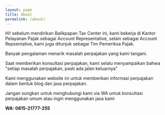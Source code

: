 ```yaml
---
layout: page
title: About
permalink: /about/
---
```

Hi! sebelum mendirikan Balikpapan Tax Center ini, kami bekerja di Kantor Pelayanan Pajak sebagai Account Representative, selain sebagai Account Repsentative, kami juga ditunjuk sebagai Tim Pemeriksa Pajak.

Banyak pengalaman menarik masalah perpajakan yang kami tangani.

Saat memberikan konsultasi perpajakan, kami selalu menyampaikan bahwa "setiap masalah perpajakan, pasti ada jalan keluarnya"

Kami menggunakan website ini untuk memberikan informasi perpajakan dalam bentuk blog dan jasa perpajakan.

Jangan sungkan untuk menghubungi kami via WA untuk konsultasi perpajakan umum atau ingin menggunakan jasa kami

**WA: 0815-21777-255**
